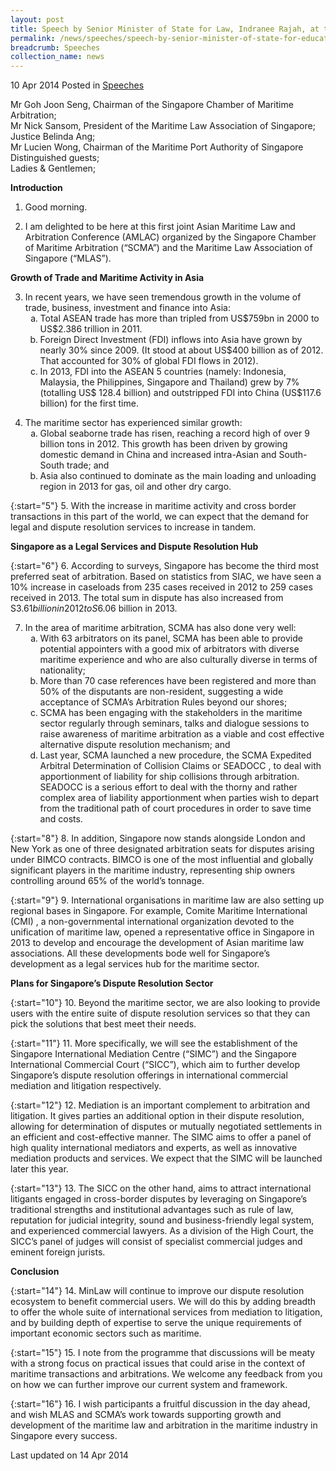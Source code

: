 ```yaml
---
layout: post
title: Speech by Senior Minister of State for Law, Indranee Rajah, at the Asian Maritime Law and Arbitration Conference
permalink: /news/speeches/speech-by-senior-minister-of-state-for-education-and-law--ms-ind
breadcrumb: Speeches
collection_name: news
---
```



10 Apr 2014 Posted in [Speeches](/news/speeches)

Mr Goh Joon Seng, Chairman of the Singapore Chamber of Maritime Arbitration;  
Mr Nick Sansom, President of the Maritime Law Association of Singapore;  
Justice Belinda Ang;  
Mr Lucien Wong, Chairman of the Maritime Port Authority of Singapore  
Distinguished guests;  
Ladies & Gentlemen;  

**Introduction**

1. Good morning. 

2. I am delighted to be here at this first joint Asian Maritime Law and Arbitration Conference (AMLAC) organized by the Singapore Chamber of Maritime Arbitration (“SCMA”) and the Maritime Law Association of Singapore (“MLAS”). 

**Growth of Trade and Maritime Activity in Asia**

<ol start="3">
<li>In recent years, we have seen tremendous growth in the volume of trade, business, investment and finance into Asia:

<ol style="list-style-type: lower-alpha">
<li>Total ASEAN trade has more than tripled from US$759bn in 2000 to US$2.386 trillion in 2011. </li>
<li>Foreign Direct Investment (FDI) inflows into Asia have grown by nearly 30% since 2009. (It stood at about US$400 billion as of 2012. That accounted for 30% of global FDI flows in 2012). </li> 
<li>In 2013, FDI into the ASEAN 5 countries (namely: Indonesia, Malaysia, the Philippines, Singapore and Thailand) grew by 7% (totalling US$ 128.4 billion) and outstripped FDI into China (US$117.6 billion) for the first time. </li> 


</ol>

</li>
</ol>

<ol start="4">
<li>The maritime sector has experienced similar growth:

<ol style="list-style-type: lower-alpha">
<li> Global seaborne trade has risen, reaching a record high of over 9 billion tons in 2012.  This growth has been driven by growing domestic demand in China and increased intra-Asian and South-South trade; and</li>
<li> Asia also continued to dominate as the main loading and unloading region in 2013 for gas, oil and other dry cargo.  </li>
</ol>

</li>
</ol>

{:start="5"}
5. With the increase in maritime activity and cross border transactions in this part of the world, we can expect that the demand for legal and dispute resolution services to increase in tandem. 

**Singapore as a Legal Services and Dispute Resolution Hub**

{:start="6"}
6. According to surveys, Singapore has become the third most preferred seat of arbitration. Based on statistics from SIAC, we have seen a 10% increase in caseloads from 235 cases received in 2012 to 259 cases received in 2013. The total sum in dispute has also increased from S$3.61 billion in 2012 to S$6.06 billion in 2013. 


<ol start="7">
<li>In the area of maritime arbitration, SCMA has also done very well: 

<ol style="list-style-type: lower-alpha">
<li>With 63 arbitrators on its panel, SCMA has been able to provide potential appointers with a good mix of arbitrators with diverse maritime experience and who are also culturally diverse in terms of nationality; </li>
<li>More than 70 case references have been registered and more than 50% of the disputants are non-resident, suggesting a wide acceptance of SCMA’s Arbitration Rules beyond our shores; </li>
<li>SCMA has been engaging with the stakeholders in the maritime sector regularly through seminars, talks and dialogue sessions to raise awareness of maritime arbitration as a viable and cost effective alternative dispute resolution mechanism; and </li>
<li>Last year, SCMA launched a new procedure, the SCMA Expedited Arbitral Determination of Collision Claims or SEADOCC , to deal with apportionment of liability for ship collisions through arbitration. SEADOCC is a serious effort to deal with the thorny and rather complex area of liability apportionment when parties wish to depart from the traditional path of court procedures in order to save time and costs. </li>
</ol>

</li>
</ol>

{:start="8"}
8. In addition, Singapore now stands alongside London and New York as one of three designated arbitration seats for disputes arising under BIMCO contracts.  BIMCO is one of the most influential and globally significant players in the maritime industry, representing ship owners controlling around 65% of the world’s tonnage.  

{:start="9"}
9. International organisations in maritime law are also setting up regional bases in Singapore. For example, Comite Maritime International (CMI) , a non-governmental international organization devoted to the unification of maritime law, opened a representative office in Singapore in 2013 to develop and encourage the development of Asian maritime law associations. All these developments bode well for Singapore’s development as a legal services hub for the maritime sector.

**Plans for Singapore’s Dispute Resolution Sector**

{:start="10"}
10. Beyond the maritime sector, we are also looking to provide users with the entire suite of dispute resolution services so that they can pick the solutions that best meet their needs. 

{:start="11"}
11. More specifically, we will see the establishment of the Singapore International Mediation Centre (“SIMC”) and the Singapore International Commercial Court (“SICC”), which aim to further develop Singapore’s dispute resolution offerings in international commercial mediation and litigation respectively. 

{:start="12"}
12. Mediation is an important complement to arbitration and litigation. It gives parties an additional option in their dispute resolution, allowing for determination of disputes or mutually negotiated settlements in an efficient and cost-effective manner. The SIMC aims to offer a panel of high quality international mediators and experts, as well as innovative mediation products and services. We expect that the SIMC will be launched later this year.

{:start="13"}
13. The SICC on the other hand, aims to attract international litigants engaged in cross-border disputes by leveraging on Singapore’s traditional strengths and institutional advantages such as rule of law, reputation for judicial integrity, sound and business-friendly legal system, and experienced commercial lawyers. As a division of the High Court, the SICC’s panel of judges will consist of specialist commercial judges and eminent foreign jurists. 

**Conclusion**

{:start="14"}
14. MinLaw will continue to improve our dispute resolution ecosystem to benefit commercial users. We will do this by adding breadth to offer the whole suite of international services from mediation to litigation, and by building depth of expertise to serve the unique requirements of important economic sectors such as maritime. 

{:start="15"}
15. I note from the programme that discussions will be meaty with a strong focus on practical issues that could arise in the context of maritime transactions and arbitrations. We welcome any feedback from you on how we can further improve our current system and framework.

{:start="16"}
16. I wish participants a fruitful discussion in the day ahead, and wish MLAS and SCMA’s work towards supporting growth and development of the maritime law and arbitration in the maritime industry in Singapore every success. 


<p class="right-side-updated">Last updated on 14 Apr 2014</p>


